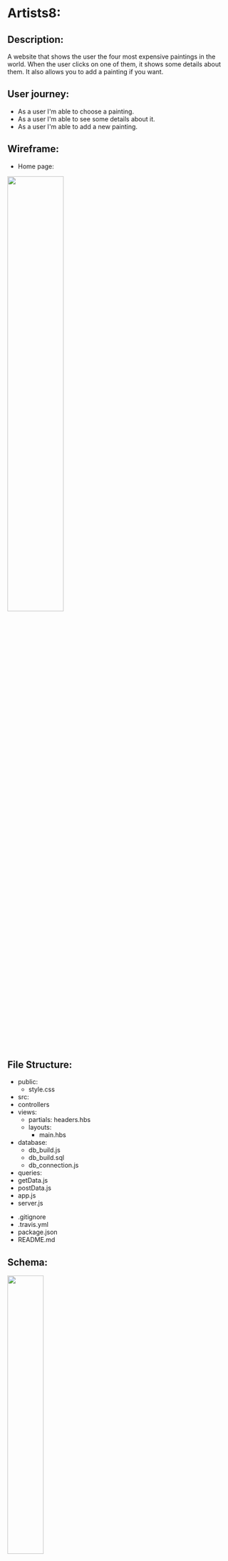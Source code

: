 # Artists8:

## Description:

A website that shows the user the four most expensive paintings in the world.
When the user clicks on one of them, it shows some details about them. It also
allows you to add a painting if you want.

## User journey:

- As a user I'm able to choose a painting.
- As a user I'm able to see some details about it.
- As a user I'm able to add a new painting.

## Wireframe:

- Home page:

<img src = "https://user-images.githubusercontent.com/45894766/62537282-b5e7a200-b858-11e9-9004-adcb0bb896c0.png" width='50%' >

## File Structure:

- public:
  - style.css
- src:
- controllers
- views:
  - partials: headers.hbs
  - layouts:
    - main.hbs
- database:
  - db_build.js
  - db_build.sql
  - db_connection.js
- queries:
 - getData.js
 - postData.js
- app.js
- server.js

* .gitignore
* .travis.yml
* package.json
* README.md

## Schema:

<img src='https://user-images.githubusercontent.com/47659847/62529890-34881380-b848-11e9-9c0a-d2fd3ffaa837.png' height='40%' width='40%'>

## Team:

- [Rawan](https://github.com/95rawan)
- [Yousef](https://github.com/YousefQwasmeh)
- [Saja](https://github.com/SajaLahaleeh)
- [Someya](https://github.com/someyaaltous)
